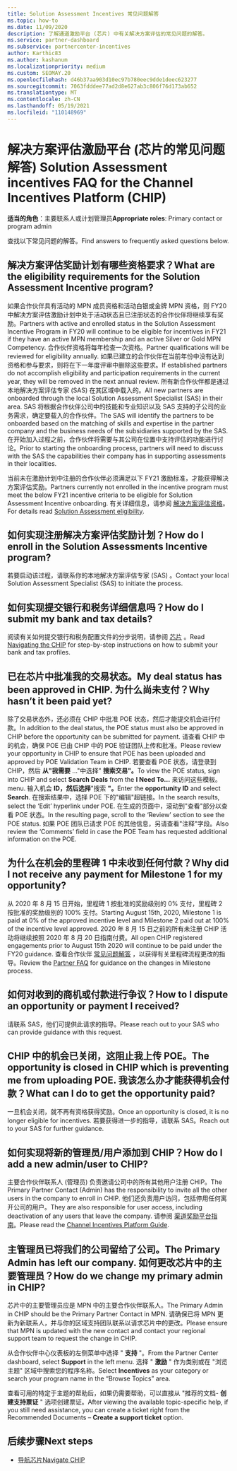 ```yaml
---
title: Solution Assessment Incentives 常见问题解答
ms.topic: how-to
ms.date: 11/09/2020
description: 了解通道激励平台 (芯片) 中有关解决方案评估的常见问题的解答。
ms.service: partner-dashboard
ms.subservice: partnercenter-incentives
author: Karthic83
ms.author: kashanum
ms.localizationpriority: medium
ms.custom: SEOMAY.20
ms.openlocfilehash: d46b37aa903d10ec97b780eec9dde1deec623277
ms.sourcegitcommit: 7063fdddee77ad2d8e627ab3c806f76d173ab652
ms.translationtype: MT
ms.contentlocale: zh-CN
ms.lasthandoff: 05/19/2021
ms.locfileid: "110148969"
---
```

# <a name="solution-assessment-incentives-faq-for-the-channel-incentives-platform-chip"></a><span data-ttu-id="5e7c8-103">解决方案评估激励平台 (芯片的常见问题解答) </span><span class="sxs-lookup"><span data-stu-id="5e7c8-103">Solution Assessment incentives FAQ for the Channel Incentives Platform (CHIP)</span></span> 

<span data-ttu-id="5e7c8-104">**适当的角色**：主要联系人或计划管理员</span><span class="sxs-lookup"><span data-stu-id="5e7c8-104">**Appropriate roles**: Primary contact or program admin</span></span>

<span data-ttu-id="5e7c8-105">查找以下常见问题的解答。</span><span class="sxs-lookup"><span data-stu-id="5e7c8-105">Find answers to frequently asked questions below.</span></span>

## <a name="what-are-the-eligibility-requirements-for-the-solution-assessment-incentive-program"></a><span data-ttu-id="5e7c8-106">解决方案评估奖励计划有哪些资格要求？</span><span class="sxs-lookup"><span data-stu-id="5e7c8-106">What are the eligibility requirements for the Solution Assessment Incentive program?</span></span>

<span data-ttu-id="5e7c8-107">如果合作伙伴具有活动的 MPN 成员资格和活动白银或金牌 MPN 资格，则 FY20 中解决方案评估激励计划中处于活动状态且已注册状态的合作伙伴将继续享有奖励。</span><span class="sxs-lookup"><span data-stu-id="5e7c8-107">Partners with active and enrolled status in the Solution Assessment Incentive Program in FY20 will continue to be eligible for incentives in FY21 if they have an active MPN membership and an active Silver or Gold MPN Competency.</span></span> <span data-ttu-id="5e7c8-108">合作伙伴资格将每年检查一次资格。</span><span class="sxs-lookup"><span data-stu-id="5e7c8-108">Partner qualifications will be reviewed for eligibility annually.</span></span>  <span data-ttu-id="5e7c8-109">如果已建立的合作伙伴在当前年份中没有达到资格和参与要求，则将在下一年度评审中删除这些要求。</span><span class="sxs-lookup"><span data-stu-id="5e7c8-109">If established partners do not accomplish eligibility and participation requirements in the current year, they will be removed in the next annual review.</span></span>  <span data-ttu-id="5e7c8-110">所有新合作伙伴都是通过本地解决方案评估专家 (SAS) 在其区域中载入的。</span><span class="sxs-lookup"><span data-stu-id="5e7c8-110">All new partners are onboarded through the local Solution Assessment Specialist (SAS) in their area.</span></span>  <span data-ttu-id="5e7c8-111">SAS 将根据合作伙伴公司中的技能和专业知识以及 SAS 支持的子公司的业务需求，确定要载入的合作伙伴。</span><span class="sxs-lookup"><span data-stu-id="5e7c8-111">The SAS will identify the partners to be onboarded based on the matching of skills and expertise in the partner company and the business needs of the subsidiaries supported by the SAS.</span></span>
<span data-ttu-id="5e7c8-112">在开始加入过程之前，合作伙伴将需要与其公司在位置中支持评估的功能进行讨论。</span><span class="sxs-lookup"><span data-stu-id="5e7c8-112">Prior to starting the onboarding process, partners will need to discuss with the SAS the capabilities their company has in supporting assessments in their localities.</span></span> 

<span data-ttu-id="5e7c8-113">当前未在激励计划中注册的合作伙伴必须满足以下 FY21 激励标准，才能获得解决方案评估奖励。</span><span class="sxs-lookup"><span data-stu-id="5e7c8-113">Partners currently not enrolled in the incentive program must meet the below FY21 incentive criteria to be eligible for Solution Assessment Incentive onboarding.</span></span> <span data-ttu-id="5e7c8-114">有关详细信息，请参阅 [解决方案评估资格](chip-solutions-assessment-eligible.md)。</span><span class="sxs-lookup"><span data-stu-id="5e7c8-114">For details read [Solution Assessment eligibility](chip-solutions-assessment-eligible.md).</span></span>

## <a name="how-do-i-enroll-in-the-solution-assessments-incentive-program"></a><span data-ttu-id="5e7c8-115">如何实现注册解决方案评估奖励计划？</span><span class="sxs-lookup"><span data-stu-id="5e7c8-115">How do I enroll in the Solution Assessments Incentive program?</span></span>

<span data-ttu-id="5e7c8-116">若要启动该过程，请联系你的本地解决方案评估专家 (SAS) 。</span><span class="sxs-lookup"><span data-stu-id="5e7c8-116">Contact your local Solution Assessment Specialist (SAS) to initiate the process.</span></span>

## <a name="how-do-i-submit-my-bank-and-tax-details"></a><span data-ttu-id="5e7c8-117">如何实现提交银行和税务详细信息吗？</span><span class="sxs-lookup"><span data-stu-id="5e7c8-117">How do I submit my bank and tax details?</span></span>

<span data-ttu-id="5e7c8-118">阅读有关如何提交银行和税务配置文件的分步说明，请参阅 [芯片](chip-intro.md) 。</span><span class="sxs-lookup"><span data-stu-id="5e7c8-118">Read [Navigating the CHIP](chip-intro.md) for step-by-step instructions on how to submit your bank and tax profiles.</span></span>

## <a name="my-deal-status-has-been-approved-in-chip-why-hasnt-it-been-paid-yet"></a><span data-ttu-id="5e7c8-119">已在芯片中批准我的交易状态。</span><span class="sxs-lookup"><span data-stu-id="5e7c8-119">My deal status has been approved in CHIP.</span></span> <span data-ttu-id="5e7c8-120">为什么尚未支付？</span><span class="sxs-lookup"><span data-stu-id="5e7c8-120">Why hasn’t it been paid yet?</span></span>

<span data-ttu-id="5e7c8-121">除了交易状态外，还必须在 CHIP 中批准 POE 状态，然后才能提交机会进行付款。</span><span class="sxs-lookup"><span data-stu-id="5e7c8-121">In addition to the deal status, the POE status must also be approved in CHIP before the opportunity can be submitted for payment.</span></span> <span data-ttu-id="5e7c8-122">请查看 CHIP 中的机会，确保 POE 已由 CHIP 中的 POE 验证团队上传和批准。</span><span class="sxs-lookup"><span data-stu-id="5e7c8-122">Please review your opportunity in CHIP to ensure that POE has been uploaded and approved by POE Validation Team in CHIP.</span></span> <span data-ttu-id="5e7c8-123">若要查看 POE 状态，请登录到 CHIP，然后 **从"我需要** ..."中选择" **搜索交易"。**</span><span class="sxs-lookup"><span data-stu-id="5e7c8-123">To view the POE status, sign into CHIP and select **Search Deals** from the **I Need To…**</span></span> <span data-ttu-id="5e7c8-124">来访问这些模板。</span><span class="sxs-lookup"><span data-stu-id="5e7c8-124">menu.</span></span> <span data-ttu-id="5e7c8-125">输入机会 **ID，然后选择**"搜索 **"。**</span><span class="sxs-lookup"><span data-stu-id="5e7c8-125">Enter the **opportunity ID** and select **Search**.</span></span> <span data-ttu-id="5e7c8-126">在搜索结果中，选择 POE 下的"编辑"超链接。</span><span class="sxs-lookup"><span data-stu-id="5e7c8-126">In the search results, select the ‘Edit’ hyperlink under POE.</span></span> <span data-ttu-id="5e7c8-127">在生成的页面中，滚动到"查看"部分以查看 POE 状态。</span><span class="sxs-lookup"><span data-stu-id="5e7c8-127">In the resulting page, scroll to the ‘Review’ section to see the POE status.</span></span> <span data-ttu-id="5e7c8-128">如果 POE 团队已请求 POE 的其他信息，另请查看"注释"字段。</span><span class="sxs-lookup"><span data-stu-id="5e7c8-128">Also review the ‘Comments’ field in case the POE Team has requested additional information on the POE.</span></span>

## <a name="why-did-i-not-receive-any-payment-for-milestone-1-for-my-opportunity"></a><span data-ttu-id="5e7c8-129">为什么在机会的里程碑 1 中未收到任何付款？</span><span class="sxs-lookup"><span data-stu-id="5e7c8-129">Why did I not receive any payment for Milestone 1 for my opportunity?</span></span>

<span data-ttu-id="5e7c8-130">从 2020 年 8 月 15 日开始，里程碑 1 按批准的奖励级别的 0% 支付，里程碑 2 按批准的奖励级别的 100% 支付。</span><span class="sxs-lookup"><span data-stu-id="5e7c8-130">Starting August 15th, 2020, Milestone 1 is paid at 0% of the approved incentive level and Milestone 2 paid out at 100% of the incentive level approved.</span></span> <span data-ttu-id="5e7c8-131">2020 年 8 月 15 日之前的所有未注册 CHIP 活动将继续按照 2020 年 8 月 20 日指南付费。</span><span class="sxs-lookup"><span data-stu-id="5e7c8-131">All open CHIP registered engagements prior to August 15th 2020 will continue to be paid under the FY20 guidance.</span></span> <span data-ttu-id="5e7c8-132">查看合作伙伴 [常见问题解答](https://assetsprod.microsoft.com/solution-assessment-incentive-program-faq.pdf) ，以获得有关里程碑流程更改的指导。</span><span class="sxs-lookup"><span data-stu-id="5e7c8-132">Review the [Partner FAQ](https://assetsprod.microsoft.com/solution-assessment-incentive-program-faq.pdf) for guidance on the changes in Milestone process.</span></span>

## <a name="how-to-i-dispute-an-opportunity-or-payment-i-received"></a><span data-ttu-id="5e7c8-133">如何对收到的商机或付款进行争议？</span><span class="sxs-lookup"><span data-stu-id="5e7c8-133">How to I dispute an opportunity or payment I received?</span></span>

<span data-ttu-id="5e7c8-134">请联系 SAS，他们可提供此请求的指导。</span><span class="sxs-lookup"><span data-stu-id="5e7c8-134">Please reach out to your SAS who can provide guidance with this request.</span></span>

## <a name="the-opportunity-is-closed-in-chip-which-is-preventing-me-from-uploading-poe-what-can-i-do-to-get-the-opportunity-paid"></a><span data-ttu-id="5e7c8-135">CHIP 中的机会已关闭，这阻止我上传 POE。</span><span class="sxs-lookup"><span data-stu-id="5e7c8-135">The opportunity is closed in CHIP which is preventing me from uploading POE.</span></span> <span data-ttu-id="5e7c8-136">我该怎么办才能获得机会付款？</span><span class="sxs-lookup"><span data-stu-id="5e7c8-136">What can I do to get the opportunity paid?</span></span>

<span data-ttu-id="5e7c8-137">一旦机会关闭，就不再有资格获得奖励。</span><span class="sxs-lookup"><span data-stu-id="5e7c8-137">Once an opportunity is closed, it is no longer eligible for incentives.</span></span> <span data-ttu-id="5e7c8-138">若要获得进一步的指导，请联系 SAS。</span><span class="sxs-lookup"><span data-stu-id="5e7c8-138">Reach out to your SAS for further guidance.</span></span>

## <a name="how-do-i-add-a-new-adminuser-to-chip"></a><span data-ttu-id="5e7c8-139">如何实现将新的管理员/用户添加到 CHIP？</span><span class="sxs-lookup"><span data-stu-id="5e7c8-139">How do I add a new admin/user to CHIP?</span></span>

<span data-ttu-id="5e7c8-140">主要合作伙伴联系人 (管理员) 负责邀请公司中的所有其他用户注册 CHIP。</span><span class="sxs-lookup"><span data-stu-id="5e7c8-140">The Primary Partner Contact (Admin) has the responsibility to invite all the other users in the company to enroll in CHIP.</span></span> <span data-ttu-id="5e7c8-141">他们还负责用户访问，包括停用任何离开公司的用户。</span><span class="sxs-lookup"><span data-stu-id="5e7c8-141">They are also responsible for user access, including deactivation of any users that leave the company.</span></span> <span data-ttu-id="5e7c8-142">请参阅 [渠道奖励平台指南](chip-intro.md)。</span><span class="sxs-lookup"><span data-stu-id="5e7c8-142">Please read the [Channel Incentives Platform Guide](chip-intro.md).</span></span>

## <a name="the-primary-admin-has-left-our-company-how-do-we-change-my-primary-admin-in-chip"></a><span data-ttu-id="5e7c8-143">主管理员已将我们的公司留给了公司。</span><span class="sxs-lookup"><span data-stu-id="5e7c8-143">The Primary Admin has left our company.</span></span> <span data-ttu-id="5e7c8-144">如何更改芯片中的主要管理员？</span><span class="sxs-lookup"><span data-stu-id="5e7c8-144">How do we change my primary admin in CHIP?</span></span>

<span data-ttu-id="5e7c8-145">芯片中的主要管理员应是 MPN 中的主要合作伙伴联系人。</span><span class="sxs-lookup"><span data-stu-id="5e7c8-145">The Primary Admin in CHIP should be the Primary Partner Contact in MPN.</span></span> <span data-ttu-id="5e7c8-146">请确保已将 MPN 更新为新联系人，并与你的区域支持团队联系以请求芯片中的更改。</span><span class="sxs-lookup"><span data-stu-id="5e7c8-146">Please ensure that MPN is updated with the new contact and contact your regional support team to request the change in CHIP.</span></span>

<span data-ttu-id="5e7c8-147">从合作伙伴中心仪表板的左侧菜单中选择 " **支持** "。</span><span class="sxs-lookup"><span data-stu-id="5e7c8-147">From the Partner Center dashboard, select **Support** in the left menu.</span></span> <span data-ttu-id="5e7c8-148">选择 " **激励** " 作为类别或在 "浏览主题" 区域中搜索您的程序名称。</span><span class="sxs-lookup"><span data-stu-id="5e7c8-148">Select **Incentives** as your category or search your program name in the “Browse Topics” area.</span></span>

<span data-ttu-id="5e7c8-149">查看可用的特定于主题的帮助后，如果仍需要帮助，可以直接从 "推荐的文档- **创建支持票证** " 选项创建票证。</span><span class="sxs-lookup"><span data-stu-id="5e7c8-149">After viewing the available topic-specific help, if you still need assistance, you can create a ticket right from the Recommended Documents – **Create a support ticket** option.</span></span>

## <a name="next-steps"></a><span data-ttu-id="5e7c8-150">后续步骤</span><span class="sxs-lookup"><span data-stu-id="5e7c8-150">Next steps</span></span>

- [<span data-ttu-id="5e7c8-151">导航芯片</span><span class="sxs-lookup"><span data-stu-id="5e7c8-151">Navigate CHIP</span></span>](chip-intro.md)

